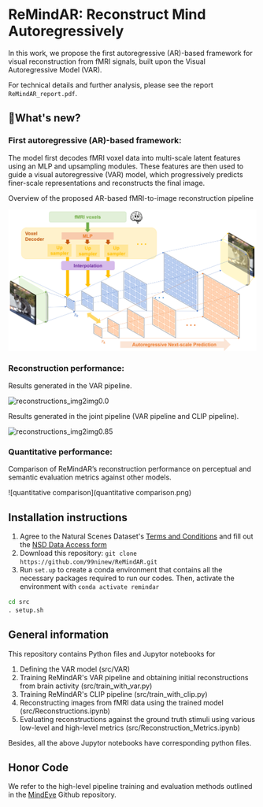 # ReMindAR: Reconstruct Mind Autoregressively

In this work, we propose the first autoregressive (AR)-based framework for visual reconstruction from fMRI signals, built upon the Visual Autoregressive Model (VAR).

For technical details and further analysis, please see the report `ReMindAR_report.pdf`.

## 👣What's new? 

### First autoregressive (AR)-based framework:

The model first decodes fMRI voxel data into multi-scale latent features using an MLP and upsampling modules. These features are then used to guide a visual autoregressive (VAR) model, which progressively predicts finer-scale representations and reconstructs the final image.

Overview of the proposed AR-based fMRI-to-image reconstruction pipeline

![pipeline](pipeline.png)

### Reconstruction performance:

Results generated in the VAR pipeline.

![reconstructions_img2img0.0](reconstructions_img2img0.0.png)

Results generated in the joint pipeline (VAR pipeline and CLIP pipeline).

![reconstructions_img2img0.85](reconstructions_img2img0.85.png)

### Quantitative performance:

Comparison of ReMindAR’s reconstruction performance on perceptual and semantic evaluation metrics against other models.

![quantitative comparison](quantitative comparison.png)

## Installation instructions

1. Agree to the Natural Scenes Dataset's [Terms and Conditions](https://cvnlab.slite.page/p/IB6BSeW_7o/Terms-and-Conditions) and fill out the [NSD Data Access form](https://forms.gle/xue2bCdM9LaFNMeb7)
2. Download this repository: `git clone https://github.com/99ninew/ReMindAR.git`
3. Run `set.up` to create a conda environment that contains all the necessary packages required  to run our codes. Then, activate the environment with `conda activate remindar`

```cmd
cd src
. setup.sh
```

## General information

This repository contains Python files and Jupytor notebooks for

1. Defining the VAR model (src/VAR)
2. Training ReMindAR's VAR pipeline and obtaining initial reconstructions from brain activity (src/train_with_var.py)
3. Training ReMindAR's CLIP pipeline (src/train_with_clip.py)
4. Reconstructing images from fMRI data using the trained model (src/Reconstructions.ipynb)
5. Evaluating reconstructions against the ground truth stimuli using various low-level and high-level metrics (src/Reconstruction_Metrics.ipynb)

Besides, all the above Jupytor notebooks have corresponding python files. 

## Honor Code

We refer to the high-level pipeline training and evaluation methods outlined in the [MindEye](https://github.com/MedARC-AI/fMRI-reconstruction-NSD) Github repository.